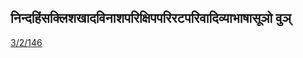 ## निन्दहिंसक्लिशखादविनाशपरिक्षिपपरिरटपरिवादिव्याभाषासूञो वुञ् 
 [3/2/146](https://ashtadhyayi.com/sutraani/3/2/146)